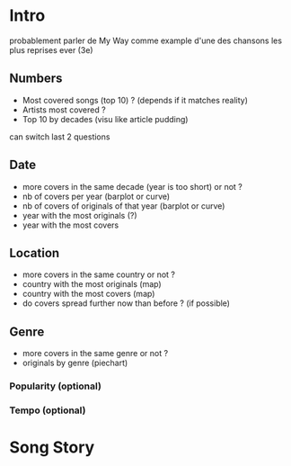 # Intro
probablement parler de My Way comme example d'une des chansons les plus reprises ever (3e)

## Numbers
* Most covered songs (top 10) ? (depends if it matches reality)
* Artists most covered ?
* Top 10 by decades (visu like article pudding)

can switch last 2 questions

## Date
* more covers in the same decade (year is too short) or not ?
* nb of covers per year (barplot or curve)
* nb of covers of originals of that year (barplot or curve)
* year with the most originals (?)
* year with the most covers 

## Location
* more covers in the same country or not ?
* country with the most originals (map)
* country with the most covers (map)
* do covers spread further now than before ? (if possible)

## Genre
* more covers in the same genre or not ?
* originals by genre (piechart)

### Popularity (optional)
### Tempo (optional)

# Song Story
